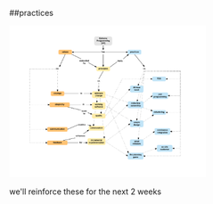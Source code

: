 <!-- .slide: data-background="resources/footer.svg" data-background-size="contain" data-background-position="bottom"  -->

##practices 

<img class="plain" width="70%" height="70%" src="resources/xp-practices.png" />

<aside class="notes">
  <p>
    we'll reinforce these for the next 2 weeks  
  </p>
</aside>

